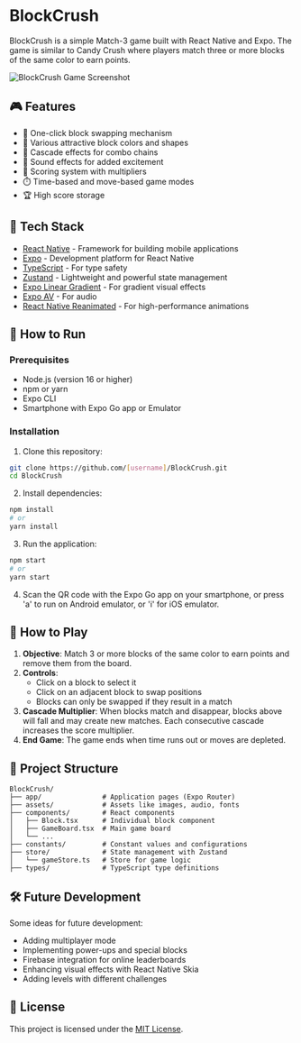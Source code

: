 # BlockCrush

BlockCrush is a simple Match-3 game built with React Native and Expo. The game is similar to Candy Crush where players match three or more blocks of the same color to earn points.

![BlockCrush Game Screenshot](assets/images/gameplay.png)

## 🎮 Features

- 🧩 One-click block swapping mechanism
- 🌈 Various attractive block colors and shapes
- 🔄 Cascade effects for combo chains
- 🎵 Sound effects for added excitement
- 🎯 Scoring system with multipliers
- ⏱️ Time-based and move-based game modes
- 🏆 High score storage

## 📱 Tech Stack

- [React Native](https://reactnative.dev/) - Framework for building mobile applications
- [Expo](https://expo.dev/) - Development platform for React Native
- [TypeScript](https://www.typescriptlang.org/) - For type safety
- [Zustand](https://github.com/pmndrs/zustand) - Lightweight and powerful state management
- [Expo Linear Gradient](https://docs.expo.dev/versions/latest/sdk/linear-gradient/) - For gradient visual effects
- [Expo AV](https://docs.expo.dev/versions/latest/sdk/av/) - For audio
- [React Native Reanimated](https://docs.swmansion.com/react-native-reanimated/) - For high-performance animations

## 🚀 How to Run

### Prerequisites

- Node.js (version 16 or higher)
- npm or yarn
- Expo CLI
- Smartphone with Expo Go app or Emulator

### Installation

1. Clone this repository:

```bash
git clone https://github.com/[username]/BlockCrush.git
cd BlockCrush
```

2. Install dependencies:

```bash
npm install
# or
yarn install
```

3. Run the application:

```bash
npm start
# or
yarn start
```

4. Scan the QR code with the Expo Go app on your smartphone, or press 'a' to run on Android emulator, or 'i' for iOS emulator.

## 🎲 How to Play

1. **Objective**: Match 3 or more blocks of the same color to earn points and remove them from the board.
2. **Controls**:
   - Click on a block to select it
   - Click on an adjacent block to swap positions
   - Blocks can only be swapped if they result in a match
3. **Cascade Multiplier**: When blocks match and disappear, blocks above will fall and may create new matches. Each consecutive cascade increases the score multiplier.
4. **End Game**: The game ends when time runs out or moves are depleted.

## 🧠 Project Structure

```
BlockCrush/
├── app/               # Application pages (Expo Router)
├── assets/            # Assets like images, audio, fonts
├── components/        # React components
│   ├── Block.tsx      # Individual block component
│   ├── GameBoard.tsx  # Main game board
│   └── ...
├── constants/         # Constant values and configurations
├── store/             # State management with Zustand
│   └── gameStore.ts   # Store for game logic
├── types/             # TypeScript type definitions
```

## 🛠️ Future Development

Some ideas for future development:

- Adding multiplayer mode
- Implementing power-ups and special blocks
- Firebase integration for online leaderboards
- Enhancing visual effects with React Native Skia
- Adding levels with different challenges

## 📄 License

This project is licensed under the [MIT License](LICENSE).
